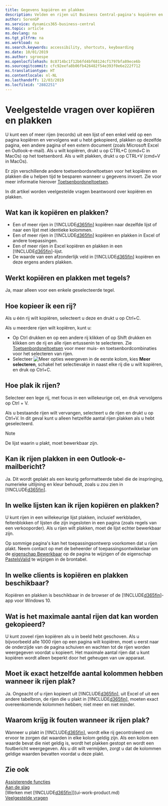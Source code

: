 ```yaml
---
title: Gegevens kopiëren en plakken
description: Velden en rijen uit Business Central-pagina's kopiëren en ergens anders plakken.
author: SorenGP
ms.service: dynamics365-business-central
ms.topic: article
ms.devlang: na
ms.tgt_pltfrm: na
ms.workload: na
ms.search.keywords: accessibility, shortcuts, keyboarding
ms.date: 10/01/2019
ms.author: sgroespe
ms.openlocfilehash: 8c8714bc1f12b6fd4bf68124cf1797bfa89ece6b
ms.sourcegitcommit: cfc92eefa8b06fb426482f54e393f0e6e222f712
ms.translationtype: HT
ms.contentlocale: nl-NL
ms.lasthandoff: 12/03/2019
ms.locfileid: "2882251"
---
```

# <a name="copy-and-paste-faq"></a>Veelgestelde vragen over kopiëren en plakken
U kunt een of meer rijen (records) uit een lijst of een enkel veld op een pagina kopiëren en vervolgens wat u hebt gekopieerd, plakken op dezelfde pagina, een andere pagina of een extern document (zoals Microsoft Excel en Outlook-e-mail). Als u wilt kopiëren, drukt u op CTRL+C (cmd+C in MacOs) op het toetsenbord. Als u wilt plakken, drukt u op CTRL+V (cmd+V in MacOs).

Er zijn verschillende andere toetsenbordsneltoetsen voor het kopiëren en plakken die u helpen tijd te besparen wanneer u gegevens invoert. Zie voor meer informatie hierover [Toetsenbordsneltoetsen](keyboard-shortcuts.md#CopyRows).

In dit artikel worden veelgestelde vragen beantwoord over kopiëren en plakken.  

## <a name="what-can-i-copy-and-paste"></a>Wat kan ik kopiëren en plakken?
- Een of meer rijen in [!INCLUDE[d365fin](includes/d365fin_md.md)] kopiëren naar dezelfde lijst of naar een lijst met identieke kolommen.
- Een of meer rijen in [!INCLUDE[d365fin](includes/d365fin_md.md)] kopiëren en plakken in Excel of andere toepassingen.
- Een of meer rijen in Excel kopiëren en plakken in een [!INCLUDE[d365fin](includes/d365fin_md.md)]-lijst.
- De waarde van een afzonderlijk veld in [!INCLUDE[d365fin](includes/d365fin_md.md)] kopiëren en deze ergens anders plakken.

## <a name="does-copy-and-paste-work-with-tiles"></a>Werkt kopiëren en plakken met tegels?
Ja, maar alleen voor een enkele geselecteerde tegel.

## <a name="how-do-i-copy-a-row"></a>Hoe kopieer ik een rij?
Als u één rij wilt kopiëren, selecteert u deze en drukt u op Ctrl+C.

Als u meerdere rijen wilt kopiëren, kunt u:
- Op Ctrl drukken en op een andere rij klikken of op Shift drukken en klikken om de rij en alle rijen ertussenin te selecteren. Zie [Toetsenbordsneltoetsen](keyboard-shortcuts.md#CopyRows) voor meer muis- en toetsenbordcombinaties voor het selecteren van rijen.
- Selecteer ![Meer opties weergeven](media/show-more-options-icon.png "Pictogram Meer opties weergeven") in de eerste kolom, kies **Meer selecteren**, schakel het selectievakje in naast elke rij die u wilt kopiëren, en druk op Ctrl+C.

## <a name="how-do-i-paste-rows"></a>Hoe plak ik rijen?
Selecteer een lege rij, met focus in een willekeurige cel, en druk vervolgens op Ctrl + V.

Als u bestaande rijen wilt vervangen, selecteert u de rijen en drukt u op Ctrl+V. In dit geval kunt u alleen hetzelfde aantal rijen plakken als u hebt geselecteerd.

> [!NOTE]
> De lijst waarin u plakt, moet bewerkbaar zijn.

<!-- Rows are pasted directly where your cursor is located. If you paste into an empty line, any existing subsequent lines will be moved after the pasted lines. If you paste into an existing line or lines, this will be overwritten.-->

## <a name="can-i-paste-rows-into-an-outlook-email"></a>Kan ik rijen plakken in een Outlook-e-mailbericht?
Ja. Dit wordt geplakt als een keurig geformatteerde tabel die de inspringing, numerieke uitlijning en kleur behoudt, zoals u zou zien in [!INCLUDE[d365fin](includes/d365fin_md.md)].

## <a name="in-which-lists-can-i-copy-and-paste-rows"></a>In welke lijsten kan ik rijen kopiëren en plakken?
U kunt rijen in een willekeurige lijst plakken, inclusief werkbladen, feitenblokken of lijsten die zijn ingesloten in een pagina (zoals regels van een verkooporder). Als u rijen wilt plakken, moet de lijst echter bewerkbaar zijn.

Op sommige pagina's kan het toepassingsontwerp voorkomen dat u rijen plakt. Neem contact op met de beheerder of toepassingsontwikkelaar om de [eigenschap Bewerkbaar](/dynamics365/business-central/dev-itpro/developer/properties/devenv-editable-property) op de pagina te wijzigen of de eigenschap [PasteIsValid](/dynamics365/business-central/dev-itpro/developer/properties/devenv-pasteisvalid-property) te wijzigen in de brontabel.

## <a name="on-which-clients-is-copy-and-paste-available"></a>In welke clients is kopiëren en plakken beschikbaar?
Kopiëren en plakken is beschikbaar in de browser of de [!INCLUDE[d365fin](includes/d365fin_md.md)]-app voor Windows 10.

## <a name="what-is-the-maximum-number-of-rows-that-can-be-copied"></a>Wat is het maximale aantal rijen dat kan worden gekopieerd?
U kunt zoveel rijen kopiëren als u in beeld hebt geschoven. Als u bijvoorbeeld alle 1000 rijen op een pagina wilt kopiëren, moet u eerst naar de onderzijde van de pagina schuiven en wachten tot de rijen worden weergegeven voordat u kopieert. Het maximale aantal rijen dat u kunt kopiëren wordt alleen beperkt door het geheugen van uw apparaat.

## <a name="must-i-have-the-exact-same-number-of-columns-when-pasting-rows"></a>Moet ik exact hetzelfde aantal kolommen hebben wanneer ik rijen plak?
Ja. Ongeacht of u rijen kopieert uit [!INCLUDE[d365fin](includes/d365fin_md.md)], uit Excel of uit een andere tabelbron, de rijen die u plakt in [!INCLUDE[d365fin](includes/d365fin_md.md)], moeten exact overeenkomende kolommen hebben; niet meer en niet minder.

## <a name="why-do-i-get-errors-when-pasting-rows"></a>Waarom krijg ik fouten wanneer ik rijen plak?
Wanneer u plakt in [!INCLUDE[d365fin](includes/d365fin_md.md)], wordt elke rij gecontroleerd om ervoor te zorgen dat waarden in elke kolom geldig zijn. Als een kolom een waarde bevat die niet geldig is, wordt het plakken gestopt en wordt een foutbericht weergegeven. Als u dit wilt vermijden, zorgt u dat de kolommen geldige waarden bevatten voordat u deze plakt.


## <a name="see-also"></a>Zie ook
[Assisterende functies](ui-accessibility.md)  
[Aan de slag](product-get-started.md)  
[Werken met [!INCLUDE[d365fin](includes/d365fin_md.md)]](ui-work-product.md)  
[Veelgestelde vragen](across-faq.md)  
